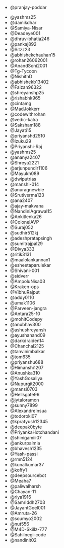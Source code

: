 * @pranjay-poddar
<!-- add contributor Github username below -->
<!-- * @ <GitHub Username> -->
* @yashms25
* @damikdhar
* @Samiya-Nisar
* @Deadeye001
* @dhruv-bhatia246
* @pankaj892
* @Sitzz23
* @abhishekchauhan15
* @rohan26062001
* @AnandSoni2001
* @Tg-Tycoon
* @NishithD
* @abhishekb13402
* @Faizan96322
* @shreyanshp25
* @rishabhk965
* @cintamg
* @MadJokkerr
* @codewithrohan
* @vedic-kalra
* @Saksham188
* @Jayati15
* @priyanshd2510
* @Izuku29
* @Priyanshi-Raj
* @yashms25
* @ananya2407
* @Shreya2221
* @arjunpundir1106
* @Mayukh089
* @dwiputrias
* @manshi-014
* @anuragnewbie
* @Srutiverma123
* @ana2407
* @ajay-makvana
* @NandiniAgrawal15
* @Ankitlenka26
* @ColonelAVP
* @Suraj052
* @sudhir512kj
* @adeshpratapsingh
* @sumitrajpal29
* @Divya333
* @ritik3131
* @maalolankannan1
* @esheetaparulekar 
* @Shivani-001
* @sidverr 
* @AmpoluNisa03
* @Kraken-ops
* @VibhuRajput
* @addy0110  
* @umak1106
* @Parveen-jangra 
* @Antara25-10
* @mohitCodepy
* @anubhav300
* @ashushreyansh
* @ayushanand09
* @darkdraiden14
* @Chanchal2125
* @tanvinimbalkar
* @tom635 
* @priyanshu688
* @Himanshi1207
* @Anushka310
* @YashGosaliya
* @Nupurgit2000
* @mansi0703 
* @Hellsgate96
* @jytaloramon
* @sunny7899 
* @AlexandreInsua 
* @todoroki07
* @kpratyush12345
* @deepak0byte
* @PriyankaHotchandani
* @shinigamiii07 
* @ankurpalmia
* @bhavesh1235
* @Yash-passi 
* @rmn5124
* @kunalkumar37
* @koffy1
* @deepsourcebot
* @Meaha7 
* @paliwalharsh
* @Chayan-11
* @riya1916
* @Samriddh2703
* @JayantGoel001
* @Amruta-26
* @soumyo2002
* @nut556
* @M4D-Skillz-777
* @Sahilnegi-code
* @nandinit02

